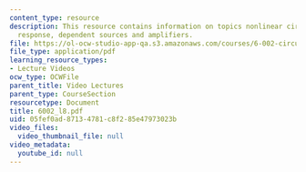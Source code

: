 ```yaml
---
content_type: resource
description: This resource contains information on topics nonlinear circuits, linear
  response, dependent sources and amplifiers.
file: https://ol-ocw-studio-app-qa.s3.amazonaws.com/courses/6-002-circuits-and-electronics-spring-2007/05fef0ad87134781c8f285e47973023b_6002_l8.pdf
file_type: application/pdf
learning_resource_types:
- Lecture Videos
ocw_type: OCWFile
parent_title: Video Lectures
parent_type: CourseSection
resourcetype: Document
title: 6002_l8.pdf
uid: 05fef0ad-8713-4781-c8f2-85e47973023b
video_files:
  video_thumbnail_file: null
video_metadata:
  youtube_id: null
---
```

